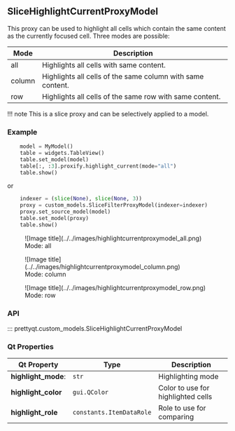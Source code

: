 ## SliceHighlightCurrentProxyModel

This proxy can be used to highlight all cells which contain the same content as the currently focused cell.
Three modes are possible:

| Mode    | Description                                                |
|---------|------------------------------------------------------------|
| all     | Highlights all cells with same content.                    |
| column  | Highlights all cells of the same column with same content. |
| row     | Highlights all cells of the same row with same content.    |


!!! note
    This is a slice proxy and can be selectively applied to a model.

### Example

```py
    model = MyModel()
    table = widgets.TableView()
    table.set_model(model)
    table[:, :3].proxify.highlight_current(mode="all")
    table.show()
```

or

```py
    indexer = (slice(None), slice(None, 3))
    proxy = custom_models.SliceFilterProxyModel(indexer=indexer)
    proxy.set_source_model(model)
    table.set_model(proxy)
    table.show()
```

<figure markdown>
  ![Image title](../../images/highlightcurrentproxymodel_all.png)
  <figcaption>Mode: all</figcaption>
</figure>

<figure markdown>
  ![Image title](../../images/highlightcurrentproxymodel_column.png)
  <figcaption>Mode: column</figcaption>
</figure>

<figure markdown>
  ![Image title](../../images/highlightcurrentproxymodel_row.png)
  <figcaption>Mode: row</figcaption>
</figure>

### API

::: prettyqt.custom_models.SliceHighlightCurrentProxyModel

### Qt Properties

| Qt Property         | Type                     | Description                        |
| --------------------|--------------------------| -----------------------------------|
| **highlight_mode**: | `str`                    | Highlighting mode                  |
| **highlight_color** | `gui.QColor`             | Color to use for highlighted cells |
| **highlight_role**  | `constants.ItemDataRole` | Role to use for comparing          |
